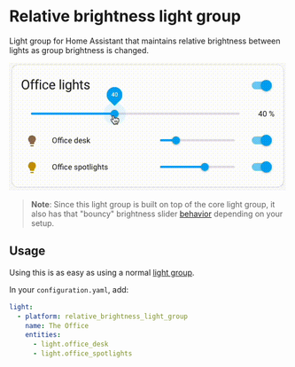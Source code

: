# Relative brightness light group
Light group for Home Assistant that maintains relative brightness between lights as group brightness is changed.

![](demo.gif)

> **Note**: Since this light group is built on top of the core light group, it also has that "bouncy" brightness slider [behavior](https://community.home-assistant.io/t/light-groups-bouncy-brightness-slider-behaviour/501539) depending on your setup. 


## Usage

Using this is as easy as using a normal [light group](https://www.home-assistant.io/integrations/group/). 

In your `configuration.yaml`, add: 

```yaml
light:
  - platform: relative_brightness_light_group
    name: The Office
    entities:
      - light.office_desk
      - light.office_spotlights
```


